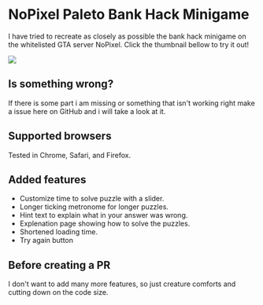 # NoPixel Paleto Bank Hack Minigame
I have tried to recreate as closely as possible the bank hack minigame on the whitelisted GTA server NoPixel. Click the thumbnail bellow to try it out!


[![](thumbnail.jpg)](https://rsdankmemer.github.io/NoPixel-minigame/index)

## Is something wrong?
If there is some part i am missing or something that isn't working right make a issue here on GitHub and i will take a look at it.

## Supported browsers
Tested in Chrome, Safari, and Firefox.

## Added features
- Customize time to solve puzzle with a slider.
- Longer ticking metronome for longer puzzles.
- Hint text to explain what in your answer was wrong.
- Explenation page showing how to solve the puzzles.
- Shortened loading time.
- Try again button

## Before creating a PR
I don't want to add many more features, so just creature comforts and cutting down on the code size.
